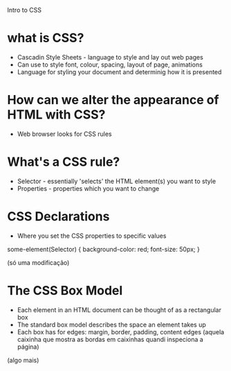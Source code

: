  Intro to CSS

 # what is CSS?
- Cascadin Style Sheets - language to style and lay out web pages
- Can use to style font, colour, spacing, layout of page, animations
- Language for styling your document and determinig how it is presented

 # How can we alter the appearance of HTML with CSS?
- Web browser looks for CSS rules
 # What's a CSS rule?
  - Selector - essentially 'selects' the HTML element(s) you want to style
  - Properties - properties which you want to change

 # CSS Declarations
- Where you set the CSS properties to specific values

some-element(Selector) {
	background-color: red;
	font-size: 50px;
}

(só uma modificação)

 # The CSS Box Model
 - Each element  in an HTML document can be thought of as a rectangular box
 - The standard box model describes the space an element takes up
 - Each box has for edges: margin, border, padding, content edges
 (aquela caixinha que mostra as bordas em caixinhas quandi inspeciona a página)

(algo mais)
